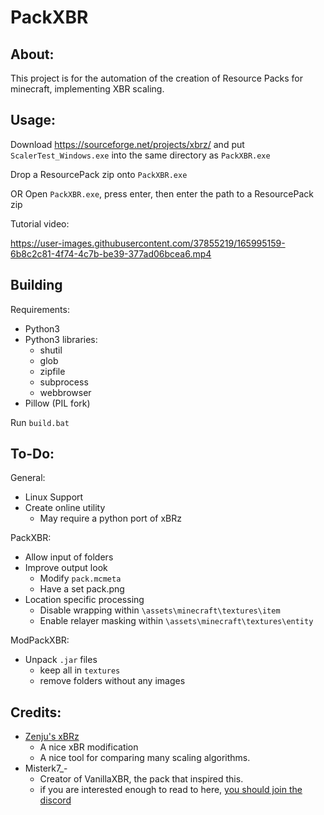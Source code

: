 PackXBR
===========================
About:
-------------
This project is for the automation of the creation of Resource Packs for minecraft, implementing XBR scaling.

Usage:
-------------
Download https://sourceforge.net/projects/xbrz/ and put `ScalerTest_Windows.exe` into the same directory as `PackXBR.exe`

Drop a ResourcePack zip onto `PackXBR.exe`

OR Open `PackXBR.exe`, press enter, then enter the path to a ResourcePack zip

Tutorial video:

https://user-images.githubusercontent.com/37855219/165995159-6b8c2c81-4f74-4c7b-be39-377ad06bcea6.mp4

Building
-------------
Requirements:
* Python3
* Python3 libraries:
  * shutil
  * glob
  * zipfile
  * subprocess
  * webbrowser
* Pillow (PIL fork)

Run `build.bat`

To-Do:
-------------
General:
* Linux Support
* Create online utility
  * May require a python port of xBRz

PackXBR:
* Allow input of folders
* Improve output look
  * Modify `pack.mcmeta`
  * Have a set pack.png
* Location specific processing
  * Disable wrapping within `\assets\minecraft\textures\item`
  * Enable relayer masking within `\assets\minecraft\textures\entity`

ModPackXBR:
* Unpack `.jar` files
  * keep all in `textures`
  * remove folders without any images

Credits:
-------------
* [Zenju's xBRz](https://sourceforge.net/projects/xbrz/)
  * A nice xBR modification
  * A nice tool for comparing many scaling algorithms.
* Misterk7_-
  * Creator of VanillaXBR, the pack that inspired this.
  * if you are interested enough to read to here, [you should join the discord](https://discord.gg/8N4xzej)
